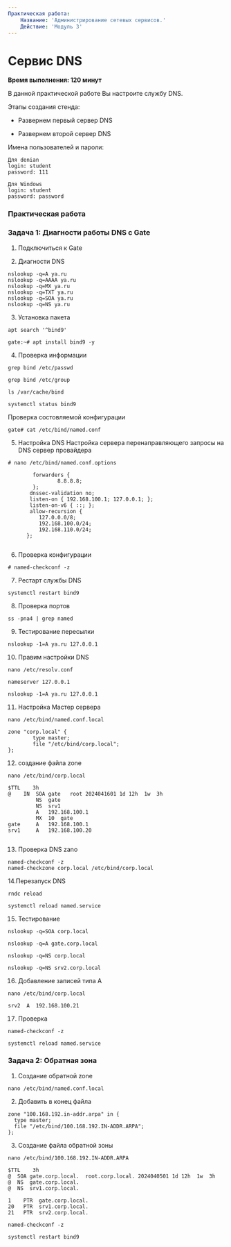 ```yaml
---
Практическая работа:
    Название: 'Администрирование сетевых сервисов.'
    Действие: 'Модуль 3'
---
```

# **Сервис DNS**
**Время выполнения: 120 минут**

В данной практической работе Вы настроите службу DNS.

Этапы создания стенда:

- Развернем первый сервер DNS

- Развернем второй сервер DNS

Имена пользователей и пароли:
```
Для denian
login: student 
password: 111
```
```
Для Windows
login: student 
password: password
```
### **Практическая работа**

### **Задача 1: Диагности работы DNS с Gate**

1. Подключиться к Gate

2. Диагности DNS

```
nslookup -q=A ya.ru
nslookup -q=AAAA ya.ru
nslookup -q=MX ya.ru
nslookup -q=TXT ya.ru
nslookup -q=SOA ya.ru
nslookup -q=NS ya.ru
```


3. Установка пакета
```
apt search '^bind9'
```

```
gate:~# apt install bind9 -y
```
4. Проверка информации
```
grep bind /etc/passwd
```
```
grep bind /etc/group
```
```
ls /var/cache/bind
```
```
systemctl status bind9
```
Проверка состовляемой конфигурации
```
gate# cat /etc/bind/named.conf
```
5. Настройка DNS
Настройка сервера перенаправляющего запросы на DNS cервер провайдера

```
# nano /etc/bind/named.conf.options
```
```
        forwarders {
                8.8.8.8;
        };
       dnssec-validation no;
       listen-on { 192.168.100.1; 127.0.0.1; };
       listen-on-v6 { ::; };
       allow-recursion {
          127.0.0.0/8;
          192.168.100.0/24;
          192.168.110.0/24;
      }; 
       

```
6. Проверка конфигурации

```
# named-checkconf -z
```

7. Рестарт службы DNS

```
systemctl restart bind9
```

8. Проверка портов
```
ss -pna4 | grep named

```

9. Тестирование пересылки

```
nslookup -1=A ya.ru 127.0.0.1
```

10. Правим настройки DNS
```
nano /etc/resolv.conf
```
```
nameserver 127.0.0.1
```
```
nslookup -1=A ya.ru 127.0.0.1
```

11. Настройка Мастер сервера

```
nano /etc/bind/named.conf.local
```
```
zone "corp.local" {
        type master;
        file "/etc/bind/corp.local";
};
```

12. создание файла zone
```
nano /etc/bind/corp.local
```
```
$TTL    3h
@    IN  SOA gate   root 2024041601 1d 12h  1w  3h
         NS  gate
         NS  srv1
         A   192.168.100.1
         MX  10  gate
gate     A   192.168.100.1
srv1     A   192.168.100.20


```

13. Проверка DNS zano

```
named-checkconf -z
named-checkzone corp.local /etc/bind/corp.local
```

14.Перезапуск DNS

```
rndc reload
```
```
systemctl reload named.service
```

15. Тестирование

```
nslookup -q=SOA corp.local
```
```
nslookup -q=A gate.corp.local
```
```
nslookup -q=NS corp.local
```
```
nslookup -q=NS srv2.corp.local
```

16. Добавление записей типа A
```
nano /etc/bind/corp.local
```
```
srv2  A  192.168.100.21
```
17. Проверка
```
named-checkconf -z
```
```
systemctl reload named.service
```
### **Задача 2: Обратная зона**

1. Создание обратной zone
```
nano /etc/bind/named.conf.local
```
2. Добавить в конец файла
```
zone "100.168.192.in-addr.arpa" in {
  type master;
  file "/etc/bind/100.168.192.IN-ADDR.ARPA";
};
```
3. Создание файла обратной зоны
```
nano /etc/bind/100.168.192.IN-ADDR.ARPA
```
```
$TTL    3h
@  SOA gate.corp.local.  root.corp.local. 2024040501 1d 12h  1w  3h
@  NS  gate.corp.local.
@  NS  srv1.corp.local.

1    PTR  gate.corp.local.
20   PTR  srv1.corp.local.
21   PTR  srv2.corp.local.

```
```
named-checkconf -z

systemctl restart bind9
```
